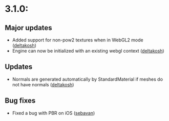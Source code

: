 # 3.1.0:

## Major updates
- Added support for non-pow2 textures when in WebGL2 mode ([deltakosh](https://github.com/deltakosh))
- Engine can now be initialized with an existing webgl context ([deltakosh](https://github.com/deltakosh))

## Updates
- Normals are generated automatically by StandardMaterial if meshes do not have normals ([deltakosh](https://github.com/deltakosh))

## Bug fixes
- Fixed a bug with PBR on iOS ([sebavan](https://github.com/sebavan))
